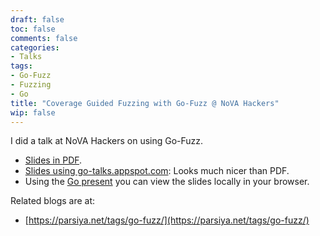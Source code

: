 ```yaml
---
draft: false
toc: false
comments: false
categories:
- Talks
tags:
- Go-Fuzz
- Fuzzing
- Go
title: "Coverage Guided Fuzzing with Go-Fuzz @ NoVA Hackers"
wip: false
---
```


I did a talk at NoVA Hackers on using Go-Fuzz.

* [Slides in PDF](coverage-guided-fuzzing.pdf).
* [Slides using go-talks.appspot.com](https://go-talks.appspot.com/github.com/parsiya/parsia-clone/code/coverage-guided-fuzzing/coverage-guided-fuzzing.slide#1): Looks much nicer than PDF.
* Using the [Go present](https://godoc.org/golang.org/x/tools/present) you can view the slides locally in your browser.

Related blogs are at:

* [https://parsiya.net/tags/go-fuzz/](https://parsiya.net/tags/go-fuzz/)
